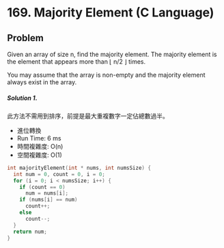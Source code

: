 #  169. Majority Element (C Language)

## Problem

Given an array of size n, find the majority element. The majority element is the element that appears more than ⌊ n/2 ⌋ times.

You may assume that the array is non-empty and the majority element always exist in the array.


##### Solution 1.

此方法不需用到排序，前提是最大重複數字一定佔總數過半。

- 進位轉換
- Run Time: 6 ms
- 時間複雜度: O(n)
- 空間複雜度: O(1)

```c
int majorityElement(int * nums, int numsSize) {
  int num = 0, count = 0, i = 0;
  for (i = 0; i < numsSize; i++) {
    if (count == 0)
      num = nums[i];
    if (nums[i] == num)
      count++;
    else
      count--;
  }
  return num;
}
```
